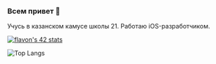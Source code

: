### Всем привет 👋

Учусь в казанском камусе школы 21. Работаю iOS-разработчиком.

[![flavon's 42 stats](https://badge42.herokuapp.com/api/stats/flavon?privacyEmail=true&darkmode=true)](https://github.com/JaeSeoKim/badge42)

![Top Langs](https://github-readme-stats.vercel.app/api/top-langs/?username=Groosove&layout=compact)
<!--
**Groosove/Groosove** is a ✨ _special_ ✨ repository because its `README.md` (this file) appears on your GitHub profile.
Here are some ideas to get you started:

- 🔭 I’m currently working on ...
- 🌱 I’m currently learning ...
- 👯 I’m looking to collaborate on ...
- 🤔 I’m looking for help with ...
- 💬 Ask me about ...
- 📫 How to reach me: ...
- 😄 Pronouns: ...
- ⚡ Fun fact: ...
-->
